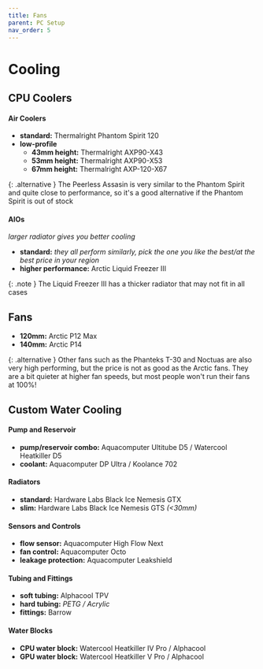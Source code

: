 ```yaml
---
title: Fans
parent: PC Setup
nav_order: 5
---
```

# Cooling

## CPU Coolers

#### Air Coolers

- **standard:** Thermalright Phantom Spirit 120
- **low-profile** 
	- **43mm height:** Thermalright AXP90-X43
	- **53mm height:** Thermalright AXP90-X53
	- **67mm height:** Thermalright AXP-120-X67

{: .alternative }
The Peerless Assasin is very similar to the Phantom Spirit and quite close to performance, so it's a good alternative if the Phantom Spirit is out of stock

#### AIOs

*larger radiator gives you better cooling*
- **standard:** *they all perform similarly, pick the one you like the best/at the best price in your region*
- **higher performance:** Arctic Liquid Freezer III 

{: .note }
The Liquid Freezer III has a thicker radiator that may not fit in all cases

## Fans

- **120mm:** Arctic P12 Max
- **140mm:** Arctic P14

{: .alternative }
Other fans such as the Phanteks T-30 and Noctuas are also very high performing, but the price is not as good as the Arctic fans. They are a bit quieter at higher fan speeds, but most people won't run their fans at 100%!

## Custom Water Cooling

#### Pump and Reservoir

- **pump/reservoir combo:** Aquacomputer Ultitube D5 / Watercool Heatkiller D5
- **coolant:** Aquacomputer DP Ultra / Koolance 702

#### Radiators

- **standard:** Hardware Labs Black Ice Nemesis GTX
- **slim:** Hardware Labs Black Ice Nemesis GTS *(<30mm)*

#### Sensors and Controls

- **flow sensor:** Aquacomputer High Flow Next
- **fan control:** Aquacomputer Octo
- **leakage protection:** Aquacomputer Leakshield

#### Tubing and Fittings

- **soft tubing:** Alphacool TPV
- **hard tubing:** *PETG / Acrylic*
- **fittings:** Barrow

#### Water Blocks

- **CPU water block:** Watercool Heatkiller IV Pro / Alphacool
- **GPU water block:** Watercool Heatkiller V Pro / Alphacool

